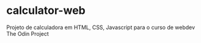 # calculator-web
Projeto de calculadora em HTML, CSS, Javascript para o curso de webdev The Odin Project
